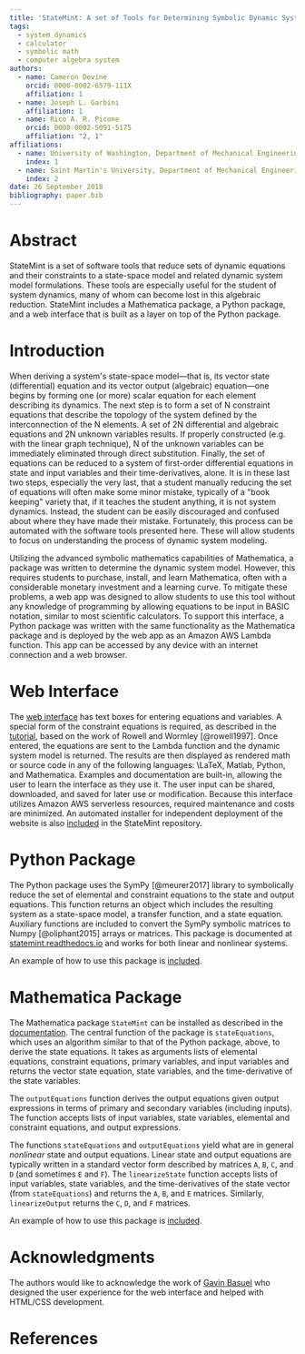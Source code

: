 ```yaml
---
title: 'StateMint: A set of Tools for Determining Symbolic Dynamic System Models using Linear Graph Methods'
tags:
  - system dynamics
  - calculator
  - symbolic math
  - computer algebra system
authors:
  - name: Cameron Devine
    orcid: 0000-0002-6579-111X
    affiliation: 1
  - name: Joseph L. Garbini
    affiliation: 1
  - name: Rico A. R. Picone
    orcid: 0000-0002-5091-5175
    affiliation: "2, 1"
affiliations:
  - name: University of Washington, Department of Mechanical Engineering
    index: 1
  - name: Saint Martin's University, Department of Mechanical Engineering
    index: 2
date: 26 September 2018
bibliography: paper.bib
---
```


# Abstract

StateMint is a set of software tools that reduce sets of dynamic equations and their constraints to a state-space model and related dynamic system model formulations.
These tools are especially useful for the student of system dynamics, many of whom can become lost in this algebraic reduction.
StateMint includes a Mathematica package, a Python package, and a web interface that is built as a layer on top of the Python package.

# Introduction

When deriving a system's state-space model&mdash;that is, its vector state (differential) equation and its vector output (algebraic) equation&mdash;one begins by forming one (or more) scalar equation for each element describing its dynamics.
The next step is to form a set of N constraint equations that describe the topology of the system defined by the interconnection of the N elements.
A set of 2N differential and algebraic equations and 2N unknown variables results.
If properly constructed (e.g. with the linear graph technique), N of the unknown variables can be immediately eliminated through direct substitution.
Finally, the set of equations can be reduced to a system of first-order differential equations in state and input variables and their time-derivatives, alone.
It is in these last two steps, especially the very last, that a student manually reducing the set of equations will often make some minor mistake, typically of a "book keeping" variety that, if it teaches the student anything, it is not system dynamics.
Instead, the student can be easily discouraged and confused about where they have made their mistake.
Fortunately, this process can be automated with the software tools presented here.
These will allow students to focus on understanding the process of dynamic system modeling.

Utilizing the advanced symbolic mathematics capabilities of Mathematica, a package was written to determine the dynamic system model.
However, this requires students to purchase, install, and learn Mathematica, often with a considerable monetary investment and a learning curve.
To mitigate these problems, a web app was designed to allow students to use this tool without any knowledge of programming by allowing equations to be input in BASIC notation, similar to most scientific calculators.
To support this interface, a Python package was written with the same functionality as the Mathematica package and is deployed by the web app as an Amazon AWS Lambda function.
This app can be accessed by any device with an internet connection and a web browser.

# Web Interface

The [web interface](http://statemint.camerondevine.me/) has text boxes for entering equations and variables.
A special form of the constraint equations is required, as described in the [tutorial](https://github.com/CameronDevine/StateMint/blob/master/tutorial.md), based on the work of Rowell and Wormley [@rowell1997].
Once entered, the equations are sent to the Lambda function and the dynamic system model is returned.
The results are then displayed as rendered math or source code in any of the following languages: \LaTeX, Matlab, Python, and Mathematica.
Examples and documentation are built-in, allowing the user to learn the interface as they use it.
The user input can be shared, downloaded, and saved for later use or modification.
Because this interface utilizes Amazon AWS serverless resources, required maintenance and costs are minimized.
An automated installer for independent deployment of the website is also [included](https://github.com/CameronDevine/StateMint/tree/master/web) in the StateMint repository.

# Python Package

The Python package uses the SymPy [@meurer2017] library to symbolically reduce the set of elemental and constraint equations to the state and output equations.
This function returns an object which includes the resulting system as a state-space model, a transfer function, and a state equation.
Auxiliary functions are included to convert the SymPy symbolic matrices to Numpy [@oliphant2015] arrays or matrices.
This package is documented at [statemint.readthedocs.io](https://statemint.readthedocs.io/en/latest/) and works for both linear and nonlinear systems.

An example of how to use this package is [included](https://github.com/CameronDevine/StateMint/blob/master/python/Example.ipynb).

# Mathematica Package

The Mathematica package `StateMint` can be installed as described in the [documentation](https://github.com/CameronDevine/StateMint/blob/master/mathematica/README.md). The central function of the package is `stateEquations`, which uses an algorithm similar to that of the Python package, above, to derive the state equations. It takes as arguments lists of elemental equations, constraint equations, primary variables, and input variables and returns the vector state equation, state variables, and the time-derivative of the state variables.

The `outputEquations` function derives the output equations given output expressions in terms of primary and secondary variables (including inputs). The function accepts lists of input variables, state variables, elemental and constraint equations, and output expressions.

The functions `stateEquations` and `outputEquations` yield what are in general *nonlinear* state and output equations. Linear state and output equations are typically written in a standard vector form described by matrices `A`, `B`, `C`, and `D` (and sometimes `E` and `F`). The `linearizeState` function accepts lists of input variables, state variables, and the time-derivatives of the state vector (from `stateEquations`) and returns the `A`, `B`, and `E` matrices. Similarly, `linearizeOutput` returns the `C`, `D`, and `F` matrices.

An example of how to use this package is [included](https://github.com/CameronDevine/StateMint/blob/master/mathematica/Example.nb).

# Acknowledgments

The authors would like to acknowledge the work of [Gavin Basuel](https://www.gavinbasuel.com/) who designed the user experience for the web interface and helped with HTML/CSS development.

# References

<!--stackedit_data:
eyJkaXNjdXNzaW9ucyI6eyJ2QWlBMUtnQUJta1lPY01lIjp7In
RleHQiOiJCQVNJQyBub3RhdGlvbiIsInN0YXJ0IjoyNzAwLCJl
bmQiOjI3MTR9fSwiY29tbWVudHMiOnsiRXVPVXZiRmlINXFUbk
tRMCI6eyJkaXNjdXNzaW9uSWQiOiJ2QWlBMUtnQUJta1lPY01l
Iiwic3ViIjoiZ2g6MTAzOTQ4OTYiLCJ0ZXh0IjoiU2hvdWxkIH
dlIGNpdGUgQkFTSUMgbm90YXRpb24/IEkgZm91bmQgaXQgb24g
V2lraXBlZGlhLCAgXG5baHR0cHM6Ly9lbi53aWtpcGVkaWEub3
JnL3dpa2kvQ2FsY3VsYXRvcl9pbnB1dF9tZXRob2RzI0JBU0lD
X25vdGF0aW9uXShodHRwczovL2VuLndpa2lwZWRpYS5vcmcvd2
lraS9DYWxjdWxhdG9yX2lucHV0X21ldGhvZHMjQkFTSUNfbm90
YXRpb24pIiwiY3JlYXRlZCI6MTU0Mzk1Mzc1NDY0OX0sIkVVRD
ZaRVlLc09aWUFXcWYiOnsiZGlzY3Vzc2lvbklkIjoidkFpQTFL
Z0FCbWtZT2NNZSIsInN1YiI6ImdvOjEwMjkwNTQzNTUzMDg5Nj
Q3NDgwMCIsInRleHQiOiJJIHRoaW5rIHRoYXQgd291bGQgYmUg
Z29vZCB0byBjaXRlIGl0IC4uLiBCQVNJQyBpcyBhIGxhbmd1YW
dlLCByaWdodD8gU28gSSdkIGNpdGUgaXQgaG93ZXZlciB5b3Un
dmUgYmVlbiBjaXRpbmcgdGhlIG90aGVycyAuLi4iLCJjcmVhdG
VkIjoxNTQ0NTE2MjYxMzc1fX0sImhpc3RvcnkiOlsxNTE1NjYw
MTAzLDM2MTc0MDEyLC0xNDU1MzkxMzAwLDEwMjUzNDE0OTgsMT
EzMzI0NDY2NCwtMTI2MDU1NDU1MCwtMTY4MzQ2OTQ0OSwtMTE3
MTUwOTc5OSwtMjY3NzY2Mzk1LC01NTY5NDAzMDcsNDMzNzQ0Nj
kzLC0zODc1MzI5MjAsMzIzMzI2Njg0LDUxMjYwOTU5NiwtMTk0
OTQxMzYwMiwtNDIyMDQxNTk1LC0xNjU1NTY4NDE0LC0xMjA5Nz
UwNzk2LC03MzU2MDU0NjUsMTcxNzIwMDA4Nl19
-->
